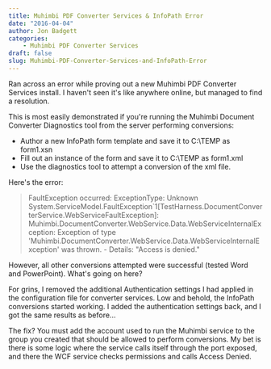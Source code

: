 ```yaml
---
title: Muhimbi PDF Converter Services & InfoPath Error
date: "2016-04-04"
author: Jon Badgett
categories:
    - Muhimbi PDF Converter Services
draft: false
slug: Muhimbi-PDF-Converter-Services-and-InfoPath-Error
---
```


Ran across an error while proving out a new Muhimbi PDF Converter Services
install. I haven't seen it's like anywhere online, but managed to find a
resolution.

<!--more-->

This is most easily demonstrated if you're running the Muhimbi Document
Converter Diagnostics tool from the server performing conversions:

-   Author a new InfoPath form template and save it to C:\TEMP as form1.xsn
-   Fill out an instance of the form and save it to C:\TEMP as form1.xml
-   Use the diagnostics tool to attempt a conversion of the xml file.

Here's the error:

> FaultException occurred: ExceptionType: Unknown
> System.ServiceModel.FaultException`1[TestHarness.DocumentConverterService.WebServiceFaultException]:
> Muhimbi.DocumentConverter.WebService.Data.WebServiceInternalException:
> Exception of type
> 'Muhimbi.DocumentConverter.WebService.Data.WebServiceInternalException' was
> thrown. - Details: "Access is denied."

However, all other conversions attempted were successful (tested Word and
PowerPoint). What's going on here?

For grins, I removed the additional Authentication settings I had applied in the
configuration file for converter services. Low and behold, the InfoPath
conversions started working. I added the authentication settings back, and I got
the same results as before...

The fix? You must add the account used to run the Muhimbi service to the group
you created that should be allowed to perform conversions. My bet is there is
some logic where the service calls itself through the port exposed, and there
the WCF service checks permissions and calls Access Denied.
